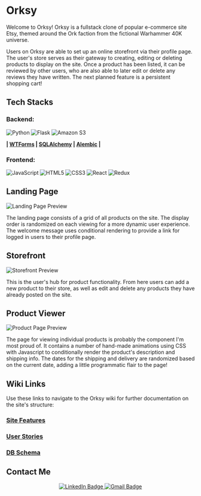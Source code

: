 # Orksy

Welcome to Orksy! Orksy is a fullstack clone of popular e-commerce site Etsy, themed around the Ork faction from the fictional Warhammer 40K universe. 

Users on Orksy are able to set up an online storefront via their profile page. The user's store serves as their gateway to creating, editing or deleting products to display on the site. Once a product has been listed, it can be reviewed by other users, who are also able to later edit or delete any reviews they have written.  The next planned feature is a persistent shopping cart!

## Tech Stacks

### Backend:
![Python](https://img.shields.io/badge/python-3670A0?style=for-the-badge&logo=python&logoColor=ffdd54)
![Flask](https://img.shields.io/badge/flask-%23000.svg?style=for-the-badge&logo=flask&logoColor=white)
![Amazon S3](https://img.shields.io/static/v1?style=for-the-badge&message=Amazon+S3&color=569A31&logo=Amazon+S3&logoColor=FFFFFF&label=)

**| [WTForms](https://wtforms.readthedocs.io/en/3.0.x/) | [SQLAlchemy](https://www.sqlalchemy.org/) | [Alembic](https://alembic.sqlalchemy.org/en/latest/) |**

### Frontend:
![JavaScript](https://img.shields.io/badge/javascript-%23323330.svg?style=for-the-badge&logo=javascript&logoColor=%23F7DF1E)
![HTML5](https://img.shields.io/badge/html5-%23E34F26.svg?style=for-the-badge&logo=html5&logoColor=white)
![CSS3](https://img.shields.io/badge/css3-%231572B6.svg?style=for-the-badge&logo=css3&logoColor=white)
![React](https://img.shields.io/badge/react-%2320232a.svg?style=for-the-badge&logo=react&logoColor=%2361DAFB)
![Redux](https://img.shields.io/badge/redux-%23593d88.svg?style=for-the-badge&logo=redux&logoColor=white)

## Landing Page
![Landing Page Preview](https://user-images.githubusercontent.com/108154848/205359099-9069abcf-71d8-4d05-a5a9-bdecc378df19.jpg)

The landing page consists of a grid of all products on the site.  The display order is randomized on each viewing for a more dynamic user experience.  The welcome message uses conditional rendering to provide a link for logged in users to their profile page.

## Storefront
![Storefront Preview](https://user-images.githubusercontent.com/108154848/205359149-5022c4c9-031f-49c9-984e-7ac3d9a92173.jpg)

This is the user's hub for product functionality.  From here users can add a new product to their store, as well as edit and delete any products they have already posted on the site.

## Product Viewer
![Product Page Preview](https://user-images.githubusercontent.com/108154848/205359185-c60ed489-84a3-493c-bbb6-86694bc8e950.jpg)

The page for viewing individual products is probably the component I'm most proud of.  It contains a number of hand-made animations using CSS with Javascript to conditionally render the product's description and shipping info.  The dates for the shipping and delivery are randomized based on the current date, adding a little programmatic flair to the page!

## Wiki Links
Use these links to navigate to the Orksy wiki for further documentation on the site's structure:

### [Site Features](https://github.com/ChristoGrab/orksy/wiki/Site-Features)
### [User Stories](https://github.com/ChristoGrab/orksy/wiki/User-Stories)
### [DB Schema](https://github.com/ChristoGrab/orksy/wiki/DB-Schema)

## Contact Me

<div id="header" align="center">
  <div id="badges">
  
  <a href="https://www.linkedin.com/in/christo-grabowski-894a82a6" target="_blank">
    <img src="https://img.shields.io/badge/LinkedIn-blue?style=for-the-badge&logo=linkedin&logoColor=white" alt="LinkedIn Badge"/>
  </a>
    
  <a href="mailto:christo.grab@gmail.com" target="_blank">
    <img src="https://img.shields.io/badge/Gmail-D14836?style=for-the-badge&logo=gmail&logoColor=white" alt="Gmail Badge"/>
  </a>
  </div>
</div>

